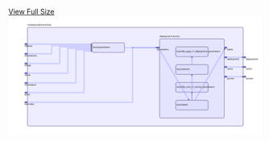 [View Full Size](https://raw.githubusercontent.com/mingfang/terraform-k8s-modules/master/modules/selenium/hub/diagram.svg?sanitize=true)<img src="diagram.svg"/>

